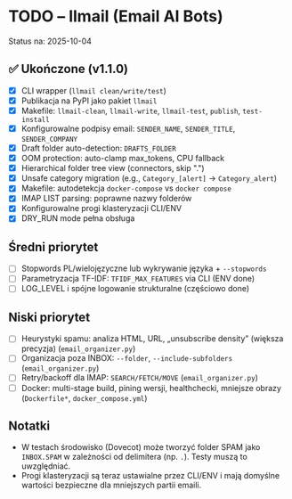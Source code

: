 # TODO – llmail (Email AI Bots)

Status na: 2025-10-04

## ✅ Ukończone (v1.1.0)
- [x] CLI wrapper (`llmail clean/write/test`)
- [x] Publikacja na PyPI jako pakiet `llmail`
- [x] Makefile: `llmail-clean`, `llmail-write`, `llmail-test`, `publish`, `test-install`
- [x] Konfigurowalne podpisy email: `SENDER_NAME`, `SENDER_TITLE`, `SENDER_COMPANY`
- [x] Draft folder auto-detection: `DRAFTS_FOLDER`
- [x] OOM protection: auto-clamp max_tokens, CPU fallback
- [x] Hierarchical folder tree view (connectors, skip ".")
- [x] Unsafe category migration (e.g., `Category_[alert]` → `Category_alert`)
- [x] Makefile: autodetekcja `docker-compose` vs `docker compose`
- [x] IMAP LIST parsing: poprawne nazwy folderów
- [x] Konfigurowalne progi klasteryzacji CLI/ENV
- [x] DRY_RUN mode pełna obsługa

## Średni priorytet
- [ ] Stopwords PL/wielojęzyczne lub wykrywanie języka + `--stopwords`
- [ ] Parametryzacja TF-IDF: `TFIDF_MAX_FEATURES` via CLI (ENV done)
- [ ] LOG_LEVEL i spójne logowanie strukturalne (częściowo done)

## Niski priorytet
- [ ] Heurystyki spamu: analiza HTML, URL, „unsubscribe density” (większa precyzja) (`email_organizer.py`)
- [ ] Organizacja poza INBOX: `--folder`, `--include-subfolders` (`email_organizer.py`)
- [ ] Retry/backoff dla IMAP: `SEARCH/FETCH/MOVE` (`email_organizer.py`)
- [ ] Docker: multi-stage build, pining wersji, healthchecki, mniejsze obrazy (`Dockerfile*`, `docker_compose.yml`)

## Notatki
- W testach środowisko (Dovecot) może tworzyć folder SPAM jako `INBOX.SPAM` w zależności od delimitera (np. `.`). Testy muszą to uwzględniać.
- Progi klasteryzacji są teraz ustawialne przez CLI/ENV i mają domyślne wartości bezpieczne dla mniejszych partii emaili.
